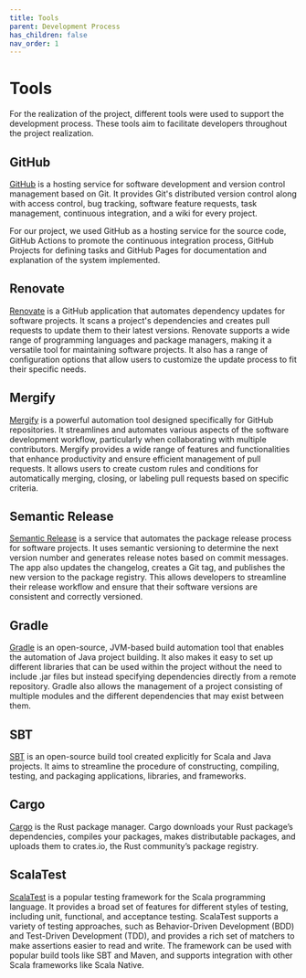 ```yaml
---
title: Tools
parent: Development Process 
has_children: false
nav_order: 1
---
```


# Tools

For the realization of the project, different tools were used to support the development process. These tools aim to facilitate developers throughout the project realization.

## GitHub

[GitHub](https://github.com/) is a hosting service for software development and version control management based on Git. It provides Git's distributed version control along with access control, bug tracking, software feature requests, task management, continuous integration, and a wiki for every project.

For our project, we used GitHub as a hosting service for the source code, GitHub Actions to promote the continuous integration process, GitHub Projects for defining tasks and GitHub Pages for documentation and explanation of the system implemented.

## Renovate
[Renovate](https://docs.renovatebot.com/) is a GitHub application that automates dependency updates for software projects. It scans a project's dependencies and creates pull requests to update them to their latest versions. Renovate supports a wide range of programming languages and package managers, making it a versatile tool for maintaining software projects. It also has a range of configuration options that allow users to customize the update process to fit their specific needs.

## Mergify
[Mergify](https://mergify.com/) is a powerful automation tool designed specifically for GitHub repositories. It streamlines and automates various aspects of the software development workflow, particularly when collaborating with multiple contributors. 
Mergify provides a wide range of features and functionalities that enhance productivity and ensure efficient management of pull requests. It allows users to create custom rules and conditions for automatically merging, closing, or labeling pull requests based on specific criteria.

## Semantic Release
[Semantic Release](https://semantic-release.gitbook.io/semantic-release/) is a service that automates the package release process for software projects. It uses semantic versioning to determine the next version number and generates release notes based on commit messages. The app also updates the changelog, creates a Git tag, and publishes the new version to the package registry. This allows developers to streamline their release workflow and ensure that their software versions are consistent and correctly versioned.

## Gradle
[Gradle](https://gradle.org/) is an open-source, JVM-based build automation tool that enables the automation of Java project building. It also makes it easy to set up different libraries that can be used within the project without the need to include .jar files but instead specifying dependencies directly from a remote repository. Gradle also allows the management of a project consisting of multiple modules and the different dependencies that may exist between them.

## SBT
[SBT](https://www.scala-sbt.org/) is an open-source build tool created explicitly for Scala and Java projects. It aims to streamline the procedure of constructing, compiling, testing, and packaging applications, libraries, and frameworks.

## Cargo
[Cargo](https://doc.rust-lang.org/cargo/) is the Rust package manager. Cargo downloads your Rust package’s dependencies, compiles your packages, makes distributable packages, and uploads them to crates.io, the Rust community’s package registry.

## ScalaTest
[ScalaTest](https://www.scalatest.org/) is a popular testing framework for the Scala programming language. It provides a broad set of features for different styles of testing, including unit, functional, and acceptance testing. ScalaTest supports a variety of testing approaches, such as Behavior-Driven Development (BDD) and Test-Driven Development (TDD), and provides a rich set of matchers to make assertions easier to read and write. The framework can be used with popular build tools like SBT and Maven, and supports integration with other Scala frameworks like Scala Native.

